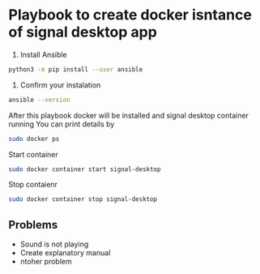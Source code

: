 #  Playbook to create docker isntance of signal desktop app

1. Install Ansible
```sh
python3 -m pip install --user ansible
```

1. Confirm your instalation
```sh
ansible --version
```

After this playbook docker will be installed and signal desktop container running
You can print details by 
```sh
sudo docker ps
```

Start container
```sh
sudo docker container start signal-desktop
```

Stop contaienr
```sh
sudo docker container stop signal-desktop
```
## Problems
- Sound is not playing
- Create explanatory manual
- ntoher problem

